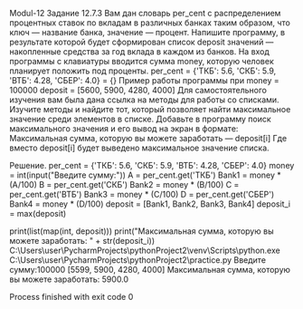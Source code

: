 Modul-12
Задание 12.7.3 Вам дан словарь per_cent с распределением процентных ставок по вкладам в различных банках таким образом, что ключ — название банка, значение — процент. Напишите программу, в результате которой будет сформирован список deposit значений — накопленные средства за год вклада в каждом из банков. На вход программы с клавиатуры вводится сумма money, которую человек планирует положить под проценты. per_cent = {'ТКБ': 5.6, 'СКБ': 5.9, 'ВТБ': 4.28, 'СБЕР': 4.0} = {} Пример работы программы при money = 100000 deposit = [5600, 5900, 4280, 4000] Для самостоятельного изучения вам была дана ссылка на методы для работы со списками. Изучите методы и найдите тот, который позволяет найти максимальное значение среди элементов в списке. Добавьте в программу поиск максимального значения и его вывод на экран в формате: Максимальная сумма, которую вы можете заработать — deposit[i] Где вместо deposit[i] будет выведено максимальное значение списка.

Решение. per_cent = {'ТКБ': 5.6, 'СКБ': 5.9, 'ВТБ': 4.28, 'СБЕР': 4.0}
money = int(input("Введите сумму:"))
A = per_cent.get('ТКБ')
Bank1 = money * (A/100)
B = per_cent.get('СКБ')
Bank2 = money * (B/100)
C = per_cent.get('ВТБ')
Bank3 = money * (C/100)
D = per_cent.get('СБЕР')
Bank4 = money * (D/100)
deposit = [Bank1, Bank2, Bank3, Bank4]
deposit_i = max(deposit)

print(list(map(int, deposit)))
print("Максимальная сумма, которую вы можете заработать: " + str(deposit_i))
C:\Users\user\PycharmProjects\pythonProject2\venv\Scripts\python.exe C:\Users\user\PycharmProjects\pythonProject2\practice.py 
Введите сумму:100000
[5599, 5900, 4280, 4000]
Максимальная сумма, которую вы можете заработать: 5900.0

Process finished with exit code 0
